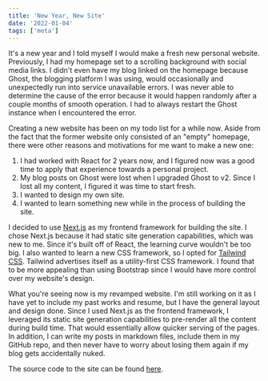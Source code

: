 ```yaml
---
title: 'New Year, New Site'
date: '2022-01-04'
tags: ['meta']
---
```


It's a new year and I told myself I would make a fresh new personal website. Previously, I had my homepage set to a scrolling background with social media links. I didn't even have my blog linked on the homepage because Ghost, the blogging platform I was using, would occasionally and unexpectedly run into service unavailable errors. I was never able to determine the cause of the error because it would happen randomly after a couple months of smooth operation. I had to always restart the Ghost instance when I encountered the error.

Creating a new website has been on my todo list for a while now. Aside from the fact that the former website only consisted of an "empty" homepage, there were other reasons and motivations for me want to make a new one:

1. I had worked with React for 2 years now, and I figured now was a good time to apply that experience towards a personal project.
2. My blog posts on Ghost were lost when I upgraded Ghost to v2. Since I lost all my content, I figured it was time to start fresh.
3. I wanted to design my own site.
4. I wanted to learn something new while in the process of building the site.

I decided to use [Next.js](https://nextjs.org) as my frontend framework for building the site. I chose Next.js because it had static site generation capabilities, which was new to me. Since it's built off of React, the learning curve wouldn't be too big. I also wanted to learn a new CSS framework, so I opted for [Tailwind CSS](https://tailwindcss.com). Tailwind advertises itself as a utility-first CSS framework. I found that to be more appealing than using Bootstrap since I would have more control over my website's design.

What you're seeing now is my revamped website. I'm still working on it as I have yet to include my past works and resume, but I have the general layout and design done. Since I used Next.js as the frontend framework, I leveraged its static site generation capabilities to pre-render all the content during build time. That would essentially allow quicker serving of the pages. In addition, I can write my posts in markdown files, include them in my GitHub repo, and then never have to worry about losing them again if my blog gets accidentally nuked.

The source code to the site can be found [here](https://github.com/resurrexi/pursuitofzen).
